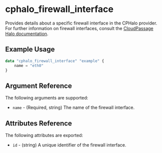 # cphalo_firewall_interface

Provides details about a specific firewall interface in the CPHalo provider.  
For further information on firewall interfaces, consult the
[CloudPassage Halo documentation](https://library.cloudpassage.com/help/cloudpassage-api-documentation#firewall-interfaces).

## Example Usage

```terraform
data "cphalo_firewall_interface" "example" {
	name = "eth0"
}
```

## Argument Reference

The following arguments are supported:

* `name` - (Required, string) The name of the firewall interface.

## Attributes Reference

The following attributes are exported:

* `id` - (string) A unique identifier of the firewall interface.
